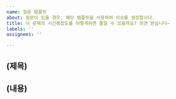 ```yaml
---
name: 질문 템플릿
about: 질문이 있을 경우, 해당 템플릿을 사용하여 이슈를 생성합시다.
title: 이 문제의 시간복잡도를 어떻게하면 줄일 수 있을까요? 의견 받습니다~
labels: ''
assignees: ''

---
```


## (제목)


## (내용)
